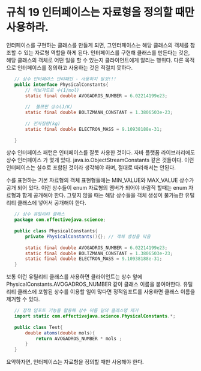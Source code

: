 
# 규칙 19 인터페이스는 자료형을 정의할 때만 사용하라.

인터페이스를 구현하는 클래스를 만들게 되면, 그인터페이스는 해당 클래스의 객체를
참조할 수 있는 자료형 역할을 하게 된다.
 인터페이스를 구현해 클래스를 만든다는 것은, 해당 클래스의 객체로 어떤 일을 할 수 
 있는지 클라이언트에게 알리는 행위다. 다른 목적으로 인터페이스를 정의하고 사용하는
 것은 적절치 못하다.
 
 ```java
 	// 상수 인터페이스 안티패턴 - 사용하지 말것!!!
	public interface PhysicalConstants{
	 	// 아보가드로 수(1/mol)
		static final double AVOGADROS_NUMBER = 6.02214199e23;
		
		//	볼쯔만 상수(J/K)
		static final double BOLTZMANN_CONSTANT = 1.3806503e-23;
	
		// 전자질량(kg)
		static final double ELECTRON_MASS = 9.10938188e-31;
		
	} 
 ```

 상수 인터페이스 패턴은 인터페이스를 잘못 사용한 것이다. 자바 플랫폼 라이브러리에도
 상수 인터페이스 가 몇개 있다. java.io.ObjectStreamConstants 같은 것들이다. 이런
 인터페이스는 실수로 포함된 것이라 생각해야 하며, 절대로 따라해서는 안된다.
 
 수를 표현하는 기본 자료형의 객체 표현형들에는 MIN_VALUE와 MAX_VALUE 상수가 공개
 되어 있다. 이런 상수들이 enum 자료형의 멤버가 되어야 바람직 할때는 enum 자료형과
 함게 공개해야 한다. 그렇지 않을 때는 해당 상수들을 객체 생성이 불가능한 유틸리티 
 클래스에 넣어서 공개해야 한다.
 
 ```java
 	// 상수 유틸리티 클래스 
 	package com.effectivejava.science;
 	
	public class PhysicalConstants{
		private PhysicalConstants(){}; // 객체 생성을 막음
		
		static final double AVOGADROS_NUMBER = 6.02214199e23;
		static final double BOLTZMANN_CONSTANT = 1.3806503e-23;
		static final double ELECTRON_MASS = 9.10938188e-31;
	} 
 ```
 
 보통 이런 유틸리티 클래스를 사용하면 클라이언트는 상수 앞에 PhysicalConstants.AVOGADROS_NUMBER
 같이 클래스 이름을 붙여야한다. 유틸리티 클래스에 포함된 상수를 이용할 일이 많다면 정적임포트를
 사용하면 클래스 이름을 제거할 수 있다.
 
 ```java
 	// 정적 임포트 기능을 활용해 상수 이름 앞의 클래스명 제거
 	import static com.effectivejava.science.PhysicalConstants.*;
 	
	public class Test{
		double atoms(double mols){
			return AVOGADROS_NUMBER * mols ;
		}
	} 
 ```

 요약하자면, 인터페이스는 자료형을 정의할 때만 사용해야 한다.
